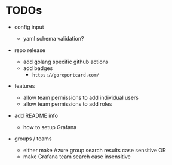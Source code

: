 # TODOs

- config input
    - yaml schema validation?

- repo release
    - add golang specific github actions
    - add badges
        - `https://goreportcard.com/`

- features
    - allow team permissions to add individual users
    - allow team permissions to add roles

- add README info
    - how to setup Grafana


- groups / teams
    - either make Azure group search results case sensitive OR
    - make Grafana team search case insensitive
